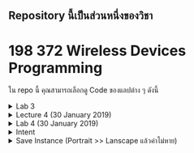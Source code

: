 ## Repository นี้เป็นส่วนหนึ่งของวิชา
# 198 372 Wireless Devices Programming

ใน repo นี้ คุณสามารถเลือกดู Code ของแลปต่าง ๆ ดังนี้
<details>
<summary>Lab 3</summary>
<ul>
<li><a href="https://github.com/teema15135/laboratory-wdp/tree/master/lab_03/MyFirstApp/app/src/main">MyFirstApp</a></li>
<li><a href="https://github.com/teema15135/laboratory-wdp/tree/master/lab_03/FavoriteToys/app/src/main">FavoriteToys</a></li>
</ul>

</details>

<details>
<summary>Lecture 4 (30 January 2019)</summary>
<ul>
<li><a href="https://github.com/teema15135/laboratory-wdp/tree/master/lecture4/app/src/main">Simple Add Calculator</a></li>
</ul>

</details>

<details>
<summary>Lab 4 (30 January 2019)</summary>
<ul>
<li><a href="https://github.com/teema15135/laboratory-wdp/tree/master/lab_04/MyCalculator/app/src/main">My Calculator</a></li>
</ul>

</details>

<details>
<summary>Intent</summary>
<ul>
<li>
    <a href="https://github.com/teema15135/laboratory-wdp/tree/master/ImplicitIntent/app/src/main">Implicit Intent (พวกเปิด Contact, Map, โทร และเว็บไซต์)</a>
</li>
<li>
    <a href="https://github.com/teema15135/laboratory-wdp/tree/master/lecture07/app/src/main">Explicit Intent (startActivityForResult เปลี่ยนระหว่าง 2 หน้า)</a>
</li>
</ul>

</details>

<details>
<summary>Save Instance (Portrait >> Lanscape แล้วค่าไม่หาย)</summary>
<ul>
<li>
    <a href="https://github.com/teema15135/laboratory-wdp/tree/master/WDPViewDemo/app/src/main">saveInstance</a>
</li>
</ul>
</details>
